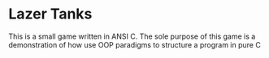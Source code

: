 # Lazer Tanks
This is a small game written in ANSI C.
The sole purpose of this game is a demonstration
of how use OOP paradigms to structure a program in pure C

